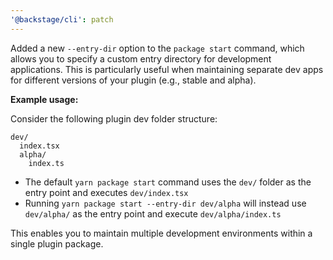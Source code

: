 ```yaml
---
'@backstage/cli': patch
---
```


Added a new `--entry-dir` option to the `package start` command, which allows you to specify a custom entry directory for development applications. This is particularly useful when maintaining separate dev apps for different versions of your plugin (e.g., stable and alpha).

**Example usage:**

Consider the following plugin dev folder structure:

```
dev/
  index.tsx
  alpha/
    index.ts
```

- The default `yarn package start` command uses the `dev/` folder as the entry point and executes `dev/index.tsx`
- Running `yarn package start --entry-dir dev/alpha` will instead use `dev/alpha/` as the entry point and execute `dev/alpha/index.ts`

This enables you to maintain multiple development environments within a single plugin package.
